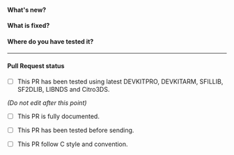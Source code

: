 <!--- ##### REMEMBER TO ALWAYS TEST YOUR PR! -->

#### What's new?





#### What is fixed?





#### Where do you have tested it?





*** 
#### Pull Request status
- [ ]  This PR has been tested using latest DEVKITPRO, DEVKITARM, SFILLIB, SF2DLIB, LIBNDS and Citro3DS.  

_(Do not edit after this point)_
- [ ]  This PR is fully documented.
- [ ]  This PR has been tested before sending.
- [ ]  This PR follow C style and convention.

